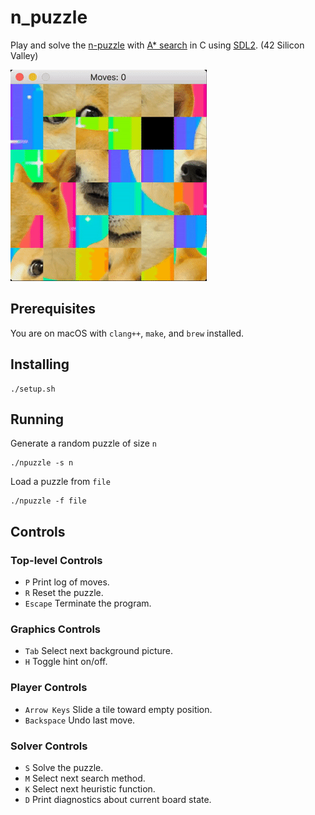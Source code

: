 # n_puzzle
Play and solve the [n-puzzle](https://en.wikipedia.org/wiki/15_puzzle) with [A* search](https://en.wikipedia.org/wiki/A*_search_algorithm) in C using [SDL2](https://www.libsdl.org/download-2.0.php). (42 Silicon Valley)

![animation](https://github.com/ashih42/n_puzzle/blob/master/Screenshots/anim.gif)

## Prerequisites

You are on macOS with `clang++`, `make`, and `brew` installed.

## Installing

```
./setup.sh
```

## Running

Generate a random puzzle of size `n`
```
./npuzzle -s n
```

Load a puzzle from `file`
```
./npuzzle -f file
```

## Controls

### Top-level Controls
* `P` Print log of moves.
* `R` Reset the puzzle.
* `Escape` Terminate the program.

### Graphics Controls
* `Tab` Select next background picture.
* `H` Toggle hint on/off.

### Player Controls 
* `Arrow Keys` Slide a tile toward empty position.
* `Backspace` Undo last move.

### Solver Controls
* `S` Solve the puzzle.
* `M` Select next search method.
* `K` Select next heuristic function.
* `D` Print diagnostics about current board state.

